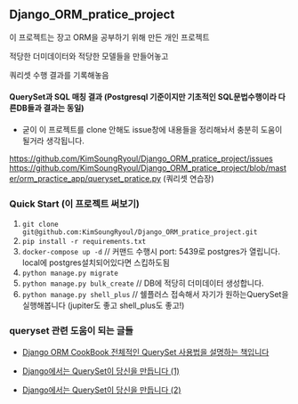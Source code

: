 ## Django_ORM_pratice_project


이 프로젝트는 장고 ORM을 공부하기 위해 만든 개인 프로젝트

적당한 더미데이터와 적당한 모델들을 만들어놓고 

쿼리셋 수행 결과를 기록해놓음



#### QuerySet과 SQL 매칭 결과 (Postgresql 기준이지만 기초적인 SQL문법수행이라 다른DB들과 결과는 동일)
* 굳이 이 프로젝트를 clone 안해도 issue창에 내용들을 정리해놔서 충분히 도움이 될거라 생각됩니다.

https://github.com/KimSoungRyoul/Django_ORM_pratice_project/issues
https://github.com/KimSoungRyoul/Django_ORM_pratice_project/blob/master/orm_practice_app/queryset_pratice.py  (쿼리셋 연습장)


### Quick Start (이 프로젝트 써보기) 

1. `git clone git@github.com:KimSoungRyoul/Django_ORM_pratice_project.git`
2. `pip install -r requirements.txt`
3. `docker-compose up -d`  // 커맨드 수행시 port: 5439로 postgres가 열립니다. local에 postgres설치되어있다면 스킵하도됨 
4. `python manage.py migrate`
5. `python manage.py bulk_create` // DB에 적당히 더미데이터 생성합니다.
6. `python manage.py shell_plus` // 쉘플러스 접속해서 자기가 원하는QuerySet을 실행해봅니다 (jupiter도 좋고 shell_plus도 좋고!)



### queryset 관련 도움이 되는 글들

* [Django ORM CookBook 전체적인 QuerySet 사용법을 설명하는 책입니다](https://books.agiliq.com/projects/django-orm-cookbook/en/latest/)  


* [Django에서는 QuerySet이 당신을 만듭니다 (1)](https://medium.com/deliverytechkorea/django-queryset-1-14b0cc715eb7)

* [Django에서는 QuerySet이 당신을 만듭니다 (2)](https://medium.com/deliverytechkorea/django%EC%97%90%EC%84%9C%EB%8A%94-queryset%EC%9D%B4-%EB%8B%B9%EC%8B%A0%EC%9D%84-%EB%A7%8C%EB%93%AD%EB%8B%88%EB%8B%A4-2-5f6f8c6cd7e3)
